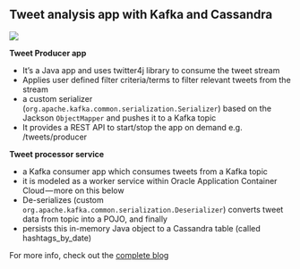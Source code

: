 ## Tweet analysis app with Kafka and Cassandra

![](https://cdn-images-1.medium.com/max/1000/1*t3xFDA1vjcibRSBkmA5s8w.png)

**Tweet Producer app**

- It’s a Java app and uses twitter4j library to consume the tweet stream
- Applies user defined filter criteria/terms to filter relevant tweets from the stream
- a custom serializer (`org.apache.kafka.common.serialization.Serializer`) based on the Jackson `ObjectMapper` and pushes it to a Kafka topic
- It provides a REST API to start/stop the app on demand e.g. /tweets/producer

**Tweet processor service**

- a Kafka consumer app which consumes tweets from a Kafka topic
- it is modeled as a worker service within Oracle Application Container Cloud — more on this below
- De-serializes (custom `org.apache.kafka.common.serialization.Deserializer`) converts tweet data from topic into a POJO, and finally
- persists this in-memory Java object to a Cassandra table (called hashtags_by_date)

For more info, check out the [complete blog](tbd)